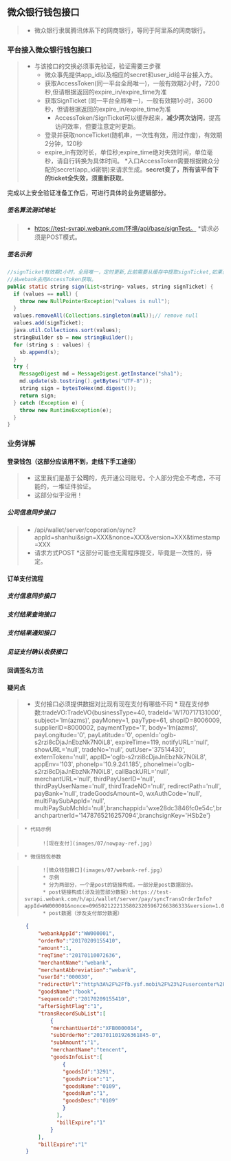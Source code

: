 ## 微众银行钱包接口
> * 微众银行隶属腾讯体系下的网商银行，等同于阿里系的网商银行。

### 平台接入微众银行钱包接口

> * 与该接口的交换必须事先验证，验证需要三步骤
>     * 微众事先提供app_id以及相应的secret和user_id给平台接入方。
>     * 获取AccessToken(同一平台全局唯一)，一般有效期2小时，7200秒,但请根据返回的expire_in/expire_time为准
>     * 获取SignTicket (同一平台全局唯一)，一般有效期1小时，3600秒，但请根据返回的expire_in/expire_time为准
>          * AccessToken/SignTicket可以缓存起来，**减少两次访问**，提高访问效率，但要注意定时更新。
>     * 登录并获取nonceTicket(随机串，一次性有效，用过作废)，有效期2分钟，120秒
>     * expire_in有效时长，单位秒;expire_time绝对失效时间，单位毫秒，请自行转换为具体时间。
>     *入口AccessToken需要根据微众分配的secret(app_id密钥)来请求生成。**secret变了，所有该平台下的ticket全失效，须重新获取**。

完成以上安全验证准备工作后，可进行具体的业务逻辑部分。

##### 签名算法测试地址

> * https://test-svrapi.webank.com/环境/api/base/signTest。
> *请求必须是POST模式。

##### 签名示例

```java
//signTicket有效期1小时，全局唯一，定时更新,此前需要从缓存中提取signTicket,如果没有需要
//从webank去用AccessToken获取。
public static string sign(List<string> values, string signTicket) {
  if (values == null) {
    throw new NullPointerException("values is null");
  }
  values.removeAll(Collections.singleton(null));// remove null
  values.add(signTicket);
  java.util.Collections.sort(values);
  stringBuilder sb = new stringBuilder();
  for (string s : values) {
    sb.append(s);
  }
  try {
    MessageDigest md = MessageDigest.getInstance("sha1");
    md.update(sb.tostring().getBytes("UTF-8"));
    string sign = bytesToHex(md.digest());
    return sign;
  } catch (Exception e) {
    throw new RuntimeException(e);
  }
}
```

### 业务详解

#### 登录钱包（这部分应该用不到，走线下手工途径）

> * 这里我们是基于**公司**的，先开通公司账号。个人部分完全不考虑，不可能的，一堆证件验证。
> * 这部分似乎没用！
##### 公司信息同步接口
>  * /api/wallet/server/coporation/sync?appId=shanhui&sign=XXX&nonce=XXX&version=XXX&timestamp=XXX
>  * 请求方式POST
>  *这部分可能也无需程序提交，毕竟是一次性的，待定。

#### 订单支付流程
##### 支付信息同步接口
##### 支付结果查询接口
##### 支付结果通知接口
##### 见证支付确认收获接口
#### 回调签名方法
#### 疑问点
> * 支付接口必须提供数据对比现有现在支付有哪些不同
>       * 现在支付参数:tradeVO:TradeVO{businessType=40, tradeId='W170717131000', subject='lm(azms)', payMoney=1, payType=61, shopID=8006009, supplierID=8000002, paymentType='1', body='lm(azms)', payLongitude='0', payLatitude='0', openId='ogIb-s2rzi8cDjaJnEbzNk7N0iL8', expireTime=119, notifyURL='null', showURL='null', tradeNo='null', outUser='37514430', externToken='null', appID='ogIb-s2rzi8cDjaJnEbzNk7N0iL8', appEnv='103', phoneIp='10.9.241.185', phoneImei='ogIb-s2rzi8cDjaJnEbzNk7N0iL8', callBackURL='null', merchantURL='null', thirdPayUserID='null', thirdPayUserName='null', thirdTradeNO='null', redirectPath='null', payBank='null', tradeGoodsAmount=0, wxAuthCode='null', multiPaySubAppId='null', multiPaySubMchId='null',branchappid='wxe28dc3846fc0e54c',branchpartnerId='1478765216257094',branchsignKey='HSb2e'}


>     * 代码示例
>
>           ![现在支付](images/07/nowpay-ref.jpg)

>     * 微信钱包参数

>           ![微众钱包接口](images/07/webank-ref.jpg)
>           * 示例
>           * 分为两部分，一个是post的链接构成，一部分是post数据部分。
>           * post链接构成(涉及验签部分数据):https://test-svrapi.webank.com/h/api/wallet/server/pay/syncTransOrderInfo?appId=WW000001&nonce=09650212221358023205967266386333&version=1.0.0&sign=1E143CB3E06B77DD72824A0D59438A28CC700F68&timestamp=1486626851
>           * post数据（涉及支付部分数据）

```json
      {
          "webankAppId":"WW000001",
          "orderNo":"20170209155410",
          "amount":1,
          "reqTime":"20170110072636",
          "merchantName":"webank",
          "merchantAbbreviation":"webank",
          "userId":"000030",
          "redirectUrl":"http%3A%2F%2Ffb.ysf.mobi%2F%23%2Fusercenter%2Finvestment",
          "goodsName":"book",
          "sequenceId":"20170209155410",
          "afterSightFlag":"1",
          "transRecordSubList":[
              {
              "merchantUserId":"XFB0000014",
              "subOrderNo":"201701101926361845-0",
              "subAmount":"1",
              "merchantName":"tencent",
              "goodsInfoList":[
                  {
                  "goodsId":"3291",
                  "goodsPrice":"1",
                  "goodsName":"0109",
                  "goodsNum":"1",
                  "goodsDesc":"0109"
                  }
                ],
                "billExpire":"1"
              }
          ],
          "billExpire":"1"
      }

```
